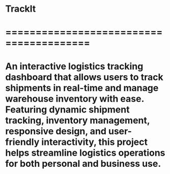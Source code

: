 # TrackIt
# ========================================
# An interactive logistics tracking dashboard that allows users to track shipments in real-time and manage warehouse inventory with ease. Featuring dynamic shipment tracking, inventory management, responsive design, and user-friendly interactivity, this project helps streamline logistics operations for both personal and business use.